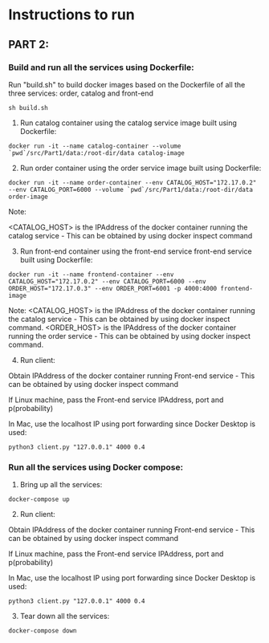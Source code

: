 # Instructions to run 

## PART 2:

### Build and run all the services using Dockerfile:

Run "build.sh" to build docker images based on the Dockerfile of all the three services: order, catalog and front-end

```shell
sh build.sh
```

1. Run catalog container using the catalog service image built using Dockerfile:

```shell
docker run -it --name catalog-container --volume `pwd`/src/Part1/data:/root-dir/data catalog-image
```

2. Run order container using the order service image built using Dockerfile:

```shell
docker run -it --name order-container --env CATALOG_HOST="172.17.0.2" --env CATALOG_PORT=6000 --volume `pwd`/src/Part1/data:/root-dir/data order-image
```

Note: 

<CATALOG_HOST> is the IPAddress of the docker container running the catalog service - This can be obtained by using docker inspect <container> command

3. Run front-end container using the front-end service front-end service built using Dockerfile:

```shell
docker run -it --name frontend-container --env CATALOG_HOST="172.17.0.2" --env CATALOG_PORT=6000 --env ORDER_HOST="172.17.0.3" --env ORDER_PORT=6001 -p 4000:4000 frontend-image
```

Note:
<CATALOG_HOST> is the IPAddress of the docker container running the catalog service - This can be obtained by using docker inspect <container> command.
<ORDER_HOST> is the IPAddress of the docker container running the order service - This can be obtained by using docker inspect <container> command.

4. Run client:

Obtain IPAddress of the docker container running Front-end service - This can be obtained by using docker inspect <container> command

If Linux machine, pass the Front-end service IPAddress, port and p(probability)

In Mac, use the localhost IP using port forwarding since Docker Desktop is used:

```shell
python3 client.py "127.0.0.1" 4000 0.4
``` 

### Run all the services using Docker compose: 

1. Bring up all the services:

```shell
docker-compose up
```

2. Run client:

Obtain IPAddress of the docker container running Front-end service - This can be obtained by using docker inspect <container> command

If Linux machine, pass the Front-end service IPAddress, port and p(probability)

In Mac, use the localhost IP using port forwarding since Docker Desktop is used:

```shell
python3 client.py "127.0.0.1" 4000 0.4
```

3. Tear down all the services:
```shell
docker-compose down
```

